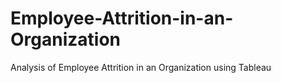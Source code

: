 # Employee-Attrition-in-an-Organization
Analysis of Employee Attrition in an Organization using Tableau
